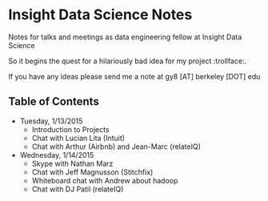 Insight Data Science Notes
======================

Notes for talks and meetings as data engineering fellow at Insight Data Science

So it begins the quest for a hilariously bad idea for my project :trollface:.

If you have any ideas please send me a note at gy8 [AT] berkeley [DOT] edu


## Table of Contents
- Tuesday, 1/13/2015
  - Introduction to Projects
  - Chat with Lucian Lita (Intuit)
  - Chat with Arthur (Airbnb) and Jean-Marc (relateIQ)
- Wednesday, 1/14/2015
  - Skype with Nathan Marz
  - Chat with Jeff Magnusson (Stitchfix)
  - Whiteboard chat with Andrew about hadoop
  - Chat with DJ Patil (relateIQ)
